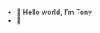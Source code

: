 - 👋 Hello world, I’m Tony
- 👀 

<!---
antoniohuynh/antoniohuynh is a ✨ special ✨ repository because its `README.md` (this file) appears on your GitHub profile.
You can click the Preview link to take a look at your changes.
--->
